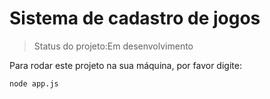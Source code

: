# Sistema de cadastro de jogos

>Status do projeto:Em desenvolvimento

Para rodar este projeto na sua máquina, por favor digite:

```
node app.js
```
